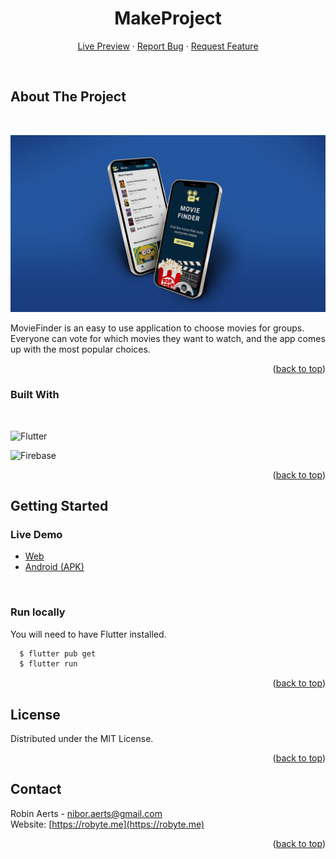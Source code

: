 <div align="center">

<h1>MakeProject</h1>

<div>
    <a href="https://moviefinder-fe7dc.web.app/">Live Preview</a>
    ·
        <a href="https://github.com/robinaerts/moviefinder/issues">Report Bug</a>
    ·
    <a href="https://github.com/robinaerts/moviefinder/issues">Request Feature</a>
  </p>
</div>
</div>
<br/>


<!-- ABOUT THE PROJECT -->

## About The Project
<br/>

![Preview Image][preview]

MovieFinder is an easy to use application to choose movies for groups. Everyone can vote for which movies they want to watch, and the app comes up with the most popular choices.

<p align="right">(<a href="#top">back to top</a>)</p>

### Built With

<br/>

![Flutter](https://img.shields.io/badge/Flutter-%2302569B.svg?style=for-the-badge&logo=Flutter&logoColor=white)

![Firebase](https://img.shields.io/badge/Firebase-039BE5?style=for-the-badge&logo=Firebase&logoColor=white)

<p align="right">(<a href="#top">back to top</a>)</p>

<!-- GETTING STARTED -->

## Getting Started


### Live Demo

- [Web](https://moviefinder-fe7dc.web.app/)
- [Android (APK)](https://github.com/robinaerts/MovieFinder/blob/main/MovieFinderV1.apk)


<br/>

### Run locally

You will need to have Flutter installed.



```sh
  $ flutter pub get
  $ flutter run
```


<p align="right">(<a href="#top">back to top</a>)</p>


<!-- LICENSE -->

## License

Distributed under the MIT License.

<p align="right">(<a href="#top">back to top</a>)</p>

<!-- CONTACT -->

## Contact

Robin Aerts - nibor.aerts@gmail.com<br>
Website: [https://robyte.me](https://robyte.me)


<p align="right">(<a href="#top">back to top</a>)</p>


[preview]: ./assets/images/banner.jpg